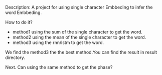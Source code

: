 Description: 
A project for using single character Embbeding to infer the word Embbeding.


How to do it?
- method1 using the sum of the single character to get the word. 
- method2 using the mean of the single character to get the word.
- method3 using the rnn/lstm to get the word.

We find the method3 the the best method.You can find the result in result directory.

Next.
Can using the same method to get the phase?
